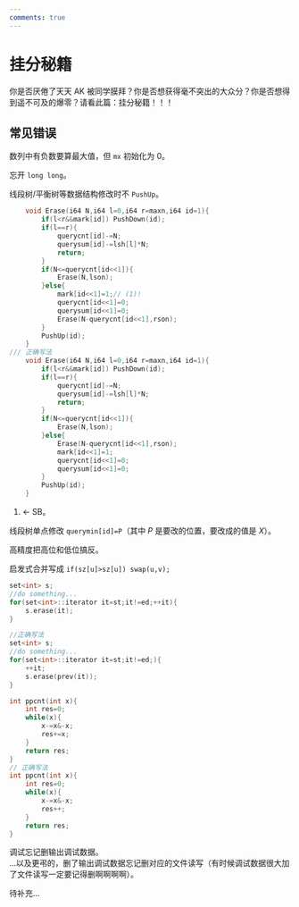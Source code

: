 ```yaml
---
comments: true
---
```


# 挂分秘籍

你是否厌倦了天天 AK 被同学膜拜？你是否想获得毫不突出的大众分？你是否想得到遥不可及的爆零？请看此篇：挂分秘籍！！！

## 常见错误

数列中有负数要算最大值，但 `mx` 初始化为 $0$。

忘开 `long long`。

线段树/平衡树等数据结构修改时不 `PushUp`。

```cpp title='线段树上二分修改时先修改再引用'
	void Erase(i64 N,i64 l=0,i64 r=maxn,i64 id=1){
		if(l<r&&mark[id]) PushDown(id);
		if(l==r){
			querycnt[id]-=N;
			querysum[id]-=lsh[l]*N;
			return;
		}
		if(N<=querycnt[id<<1]){
			Erase(N,lson);
		}else{
			mark[id<<1]=1;// (1)!
			querycnt[id<<1]=0;
			querysum[id<<1]=0;
			Erase(N-querycnt[id<<1],rson);
		}
		PushUp(id);
	}
/// 正确写法
	void Erase(i64 N,i64 l=0,i64 r=maxn,i64 id=1){
		if(l<r&&mark[id]) PushDown(id);
		if(l==r){
			querycnt[id]-=N;
			querysum[id]-=lsh[l]*N;
			return;
		}
		if(N<=querycnt[id<<1]){
			Erase(N,lson);
		}else{
			Erase(N-querycnt[id<<1],rson);
			mark[id<<1]=1;
			querycnt[id<<1]=0;
			querysum[id<<1]=0;
		}
		PushUp(id);
	}
```

1. $\leftarrow$ SB。

线段树单点修改 `querymin[id]=P`（其中 $P$ 是要改的位置，要改成的值是 $X$）。

高精度把高位和低位搞反。

启发式合并写成 `if(sz[u]>sz[u]) swap(u,v);`

```cpp title='对不存在的迭代器自增'
set<int> s;
//do something...
for(set<int>::iterator it=st;it!=ed;++it){
    s.erase(it);
}

//正确写法
set<int> s;
//do something...
for(set<int>::iterator it=st;it!=ed;){
    ++it;
    s.erase(prev(it));
}
```

```cpp title='错误的 popcount' hl_lines="5 14"
int ppcnt(int x){
	int res=0;
	while(x){
		x-=x&-x;
		res+=x;
	}
	return res;
}
// 正确写法
int ppcnt(int x){
	int res=0;
	while(x){
		x-=x&-x;
		res++;
	}
	return res;
}
```

调试忘记删输出调试数据。  
...以及更弔的，删了输出调试数据忘记删对应的文件读写（有时候调试数据很大加了文件读写一定要记得删啊啊啊啊）。

待补充...